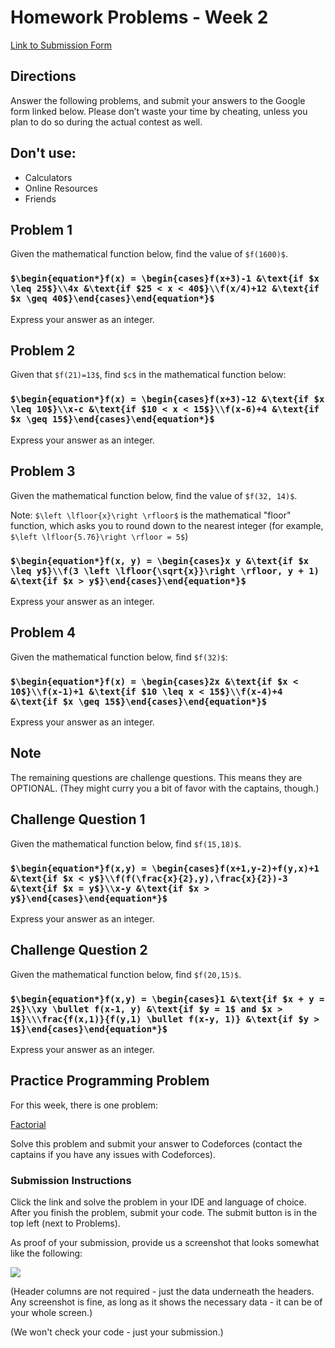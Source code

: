 # Homework Problems - Week 2

[Link to Submission Form](https://forms.gle/g2q6DRWVhpuEQWvn8)

## Directions

Answer the following problems, and submit your answers to the Google form linked below. Please don’t waste your time by cheating, unless you plan to do so during the actual contest as well.

## Don't use:
- Calculators
- Online Resources
- Friends

## Problem 1
Given the mathematical function below, find the value of `$f(1600)$`.

### `$\begin{equation*}f(x) = \begin{cases}f(x+3)-1 &\text{if $x \leq 25$}\\4x &\text{if $25 < x < 40$}\\f(x/4)+12 &\text{if $x \geq 40$}\end{cases}\end{equation*}$`

Express your answer as an integer.
    
## Problem 2
Given that `$f(21)=13$`, find `$c$` in the mathematical function below:

### `$\begin{equation*}f(x) = \begin{cases}f(x+3)-12 &\text{if $x \leq 10$}\\x-c &\text{if $10 < x < 15$}\\f(x-6)+4 &\text{if $x \geq 15$}\end{cases}\end{equation*}$`

Express your answer as an integer.

## Problem 3
Given the mathematical function below, find the value of `$f(32, 14)$`.

Note: `$\left \lfloor{x}\right \rfloor$` is the mathematical "floor" function, which asks you to round down to the nearest integer (for example, `$\left \lfloor{5.76}\right \rfloor = 5$`)

### `$\begin{equation*}f(x, y) = \begin{cases}x y &\text{if $x \leq y$}\\f(3 \left \lfloor{\sqrt{x}}\right \rfloor, y + 1) &\text{if $x > y$}\end{cases}\end{equation*}$`

Express your answer as an integer.

## Problem 4
Given the mathematical function below, find `$f(32)$`:

### `$\begin{equation*}f(x) = \begin{cases}2x &\text{if $x < 10$}\\f(x-1)+1 &\text{if $10 \leq x < 15$}\\f(x-4)+4 &\text{if $x \geq 15$}\end{cases}\end{equation*}$`

Express your answer as an integer.

## Note

The remaining questions are challenge questions. This means they are OPTIONAL. (They might curry you a bit of favor with the captains, though.)

## Challenge Question 1
Given the mathematical function below, find `$f(15,18)$`.

### `$\begin{equation*}f(x,y) = \begin{cases}f(x+1,y-2)+f(y,x)+1 &\text{if $x < y$}\\f(f(\frac{x}{2},y),\frac{x}{2})-3 &\text{if $x = y$}\\x-y &\text{if $x > y$}\end{cases}\end{equation*}$`

Express your answer as an integer.

## Challenge Question 2
Given the mathematical function below, find `$f(20,15)$`.

### `$\begin{equation*}f(x,y) = \begin{cases}1 &\text{if $x + y = 2$}\\xy \bullet f(x-1, y) &\text{if $y = 1$ and $x > 1$}\\\frac{f(x,1)}{f(y,1) \bullet f(x-y, 1)} &\text{if $y > 1$}\end{cases}\end{equation*}$`

Express your answer as an integer.

## Practice Programming Problem
For this week, there is one problem:

[Factorial](https://codeforces.com/problemset/problem/64/A)

Solve this problem and submit your answer to Codeforces (contact the captains if you have any issues with Codeforces).

### Submission Instructions

Click the link and solve the problem in your IDE and language of choice. After you finish the problem, submit your code.
The submit button is in the top left (next to Problems).

As proof of your submission, provide us a screenshot that looks somewhat like the following:

![](https://cdn.discordapp.com/attachments/755867961369165854/759560439607722015/unknown.png)

(Header columns are not required - just the data underneath the headers. Any screenshot is fine, as long as it shows
the necessary data - it can be of your whole screen.)

(We won't check your code - just your submission.)
